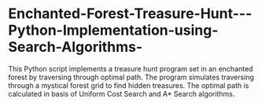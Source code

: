 # Enchanted-Forest-Treasure-Hunt---Python-Implementation-using-Search-Algorithms-
This Python script implements a treasure hunt program set in an enchanted forest by traversing through optimal path. The program simulates traversing through a mystical forest grid to find hidden treasures. The optimal path is calculated in basis of Uniform Cost Search and A* Search algorithms.
